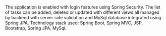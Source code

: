 The application is enabled with login features using Spring Security.
The list of tasks can be added, deleted or updated with different views all managed by backend with server side validation and MySql database integrated using Spring JPA.
Technology stack used: Spring Boot, Spring MVC,  JSP, Bootstrap, Spring JPA, MySql.
